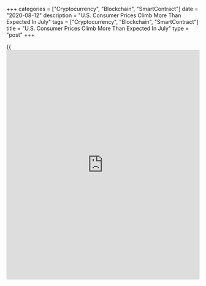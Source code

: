+++
categories = ["Cryptocurrency", "Blockchain", "SmartContract"]
date = "2020-08-12"
description = "U.S. Consumer Prices Climb More Than Expected In July"
tags = ["Cryptocurrency", "Blockchain", "SmartContract"]
title = "U.S. Consumer Prices Climb More Than Expected In July"
type = "post"
+++

{{<iframe id="large-banner" src="https://www.bounty.group/#slide=4.0" width="100%" height="600" scrolling="no" style="border: 0px solid rgb(216, 221, 230); border-radius: 3px;">}}

Consumer prices in the U.S. increased by more than anticipated in the
month of July, according to a report released by the Labor Department on
Wednesday.

The Labor Department said its consumer price index climbed by 0.6
percent in July, matching the increase seen in June. Economist had
expected consumer prices to rise by 0.3 percent.

Excluding food and energy prices, core consumer prices still advanced by
0.6 percent in July after inching up by 0.2 percent in the previous
month. Core prices were expected to edge up by another 0.2 percent.

For comments and feedback [contact](https://www.playgroundfx.com/contact/): editorial@rtt[news](https://www.letsplayfx.com/blog/forex-news-website/).com

[Economic News][1]

 **What parts of the world are seeing the best (and worst) economic
performances lately? Click[here][2] to check out our [Econ Scorecard][2]
and find out! See up-to-the-moment [ranking](https://www.playgroundfx.com/blog/crypto-exchange-ranking/)s for the best and worst
performers in [GDP][2], [unemployment rate][3], [inflation][4] and much
more.**

   1. www.rtt[news](https://www.letsplayfx.com/blog/forex-news-website/).com/Content/EconomicNews.aspx
   2. www.rtt[news](https://www.letsplayfx.com/blog/forex-news-website/).com/economic-scorecard/world-rank/GDP/highest-performance.aspx
   3. www.rtt[news](https://www.letsplayfx.com/blog/forex-news-website/).com/economic-scorecard/world-rank/unemployment-rate/lowest-performance.aspx
   4. www.rtt[news](https://www.letsplayfx.com/blog/forex-news-website/).com/economic-scorecard/world-rank/CPI/highest-performance.aspx